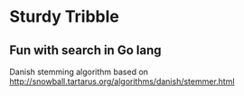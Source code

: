 # Sturdy Tribble
## Fun with search in Go lang

Danish stemming algorithm based on http://snowball.tartarus.org/algorithms/danish/stemmer.html
